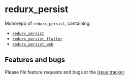 # redurx_persist

Monorepo of `redurx_persist`, containing:

* [`redurx_persist`](packages/redurx_persist)
* [`redurx_persist_flutter`](packages/redurx_persist_flutter)
* [`redurx_persist_web`](packages/redurx_persist_web)


## Features and bugs

Please file feature requests and bugs at the
[issue tracker](https://github.com/feilfeilundfeil/redurx_persist/issues).
